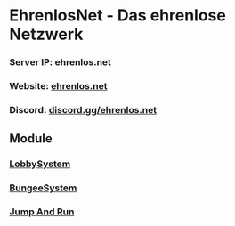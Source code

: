 # EhrenlosNet - Das ehrenlose Netzwerk

### Server IP: ehrenlos.net
### Website: [ehrenlos.net](http://ehrenlos.net)
### Discord: [discord.gg/ehrenlos.net](https://discord.gg/DgAaSDzdb2)

## Module
### [LobbySystem](https://github.com/kallifabio/EhrenlosNet/tree/master/LobbySystem)
### [BungeeSystem](https://github.com/kallifabio/EhrenlosNet/tree/master/BungeeSystem)
### [Jump And Run](https://github.com/kallifabio/EhrenlosNet/tree/master/JumpAndRun)
